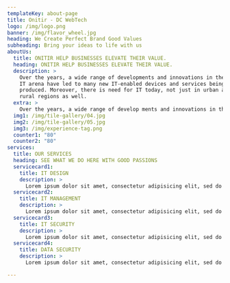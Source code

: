 ```yaml
---
templateKey: about-page
title: Onitir - DC WebTech
logo: /img/logo.png
banner: /img/flavor_wheel.jpg
heading: We Create Perfect Brand Good Values
subheading: Bring your ideas to life with us
aboutUs:
  title: ONITIR HELP BUSINESSES ELEVATE THEIR VALUE.
  heading: ONITIR HELP BUSINESSES ELEVATE THEIR VALUE.
  description: >
    Over the years, a wide range of developments and innovations in the global
    IT arena have led to many new IT-enabled devices and services being
    produced. Moreover, there is need for IT today, not just in urban areas but
    rural regions as well.
  extra: >
    Over the years, a wide range of develop ments and innovations in the global IT arena have led to many new IT-enabled devices and services being produced.  
  img1: /img/tile-gallery/04.jpg
  img2: /img/tile-gallery/05.jpg
  img3: /img/experience-tag.png
  counter1: "80"
  counter2: "80"
services:
  title: OUR SERVICES
  heading: SEE WHAT WE DO HERE WITH GOOD PASSIONS
  servicecard1:
    title: IT DESIGN
    description: >
      Lorem ipsum dolor sit amet, consectetur adipisicing elit, sed do eiusmod tempor incid.
  servicecard2:
    title: IT MANAGEMENT
    description: >
      Lorem ipsum dolor sit amet, consectetur adipisicing elit, sed do eiusmod tempor incid.
  servicecard3:
    title: IT SECURITY
    description: >
      Lorem ipsum dolor sit amet, consectetur adipisicing elit, sed do eiusmod tempor incid.
  servicecard4:
    title: DATA SECURITY
    description: >
      Lorem ipsum dolor sit amet, consectetur adipisicing elit, sed do eiusmod tempor incid.

---
```

